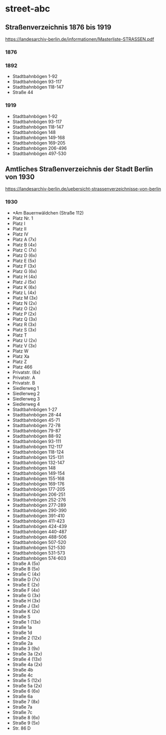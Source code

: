 # street-abc

## Straßenverzeichnis 1876 bis 1919

https://landesarchiv-berlin.de/informationen/Masterliste-STRASSEN.pdf

### 1876

### 1892

- Stadtbahnbögen 1-92
- Stadtbahnbögen 93-117
- Stadtbahnbögen 118-147
- Straße 44

### 1919

- Stadtbahnbögen 1-92
- Stadtbahnbögen 93-117
- Stadtbahnbögen 118-147
- Stadtbahnbögen 148
- Stadtbahnbögen 149-168
- Stadtbahnbögen 169-205
- Stadtbahnbögen 206-496
- Stadtbahnbögen 497-530

## Amtliches Straßenverzeichnis der Stadt Berlin von 1930

https://landesarchiv-berlin.de/uebersicht-strassenverzeichnisse-von-berlin

### 1930

- *Am Bauernwäldchen (Straße 112)
- Platz Nr. 1
- Platz I
- Platz II
- Platz IV
- Platz A (7x)
- Platz B (4x)
- Platz C (7x)
- Platz D (6x)
- Platz E (5x)
- Platz F (3x)
- Platz G (6x)
- Platz H (4x)
- Platz J (5x)
- Platz K (6x)
- Platz L (4x)
- Platz M (3x)
- Platz N (2x)
- Platz O (2x)
- Platz P (2x)
- Platz Q (3x)
- Platz R (3x)
- Platz S (3x)
- Platz T
- Platz U (2x)
- Platz V (3x)
- Platz W
- Platz Xa
- Platz Z
- Platz 466
- Privatstr. (6x)
- Privatstr. A
- Privatstr. B
- Siedlerweg 1
- Siedlerweg 2
- Siedlerweg 3
- Siedlerweg 4
- Stadtbahnbögen 1-27
- Stadtbahnbögen 28-44
- Stadtbahnbögen 45-71
- Stadtbahnbögen 72-78
- Stadtbahnbögen 79-87
- Stadtbahnbögen 88-92
- Stadtbahnbögen 93-111
- Stadtbahnbögen 112-117
- Stadtbahnbögen 118-124
- Stadtbahnbögen 125-131
- Stadtbahnbögen 132-147
- Stadtbahnbögen 148
- Stadtbahnbögen 149-154
- Stadtbahnbögen 155-168
- Stadtbahnbögen 169-176
- Stadtbahnbögen 177-205
- Stadtbahnbögen 206-251
- Stadtbahnbögen 252-276
- Stadtbahnbögen 277-289
- Stadtbahnbögen 290-390
- Stadtbahnbögen 391-410
- Stadtbahnbögen 411-423
- Stadtbahnbögen 424-439
- Stadtbahnbögen 440-487
- Stadtbahnbögen 488-506
- Stadtbahnbögen 507-520
- Stadtbahnbögen 521-530
- Stadtbahnbögen 531-573
- Stadtbahnbögen 574-603
- Straße A (5x)
- Straße B (5x)
- Straße C (4x)
- Straße D (7x)
- Straße E (2x)
- Straße F (4x)
- Straße G (3x)
- Straße H (3x)
- Straße J (3x)
- Straße K (2x)
- Straße S
- Straße 1 (13x)
- Straße 1a
- Straße 1d
- Straße 2 (12x)
- Straße 2a
- Straße 3 (9x)
- Straße 3a (2x)
- Straße 4 (13x)
- Straße 4a (2x)
- Straße 4b
- Straße 4c
- Straße 5 (12x)
- Straße 5a (2x)
- Straße 6 (6x)
- Straße 6a
- Straße 7 (8x)
- Straße 7a
- Straße 7c
- Straße 8 (6x)
- Straße 9 (5x)
- Str. 86 D
